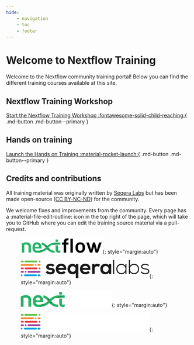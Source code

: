 ```yaml
---
hide:
    - navigation
    - toc
    - footer
---
```


# Welcome to Nextflow Training

Welcome to the Nextflow community training portal!
Below you can find the different training courses available at this site.

## Nextflow Training Workshop

[Start the Nextflow Training Workshop :fontawesome-solid-child-reaching:](basic_training/index.md){ .md-button .md-button--primary }

## Hands on training

[Launch the Hands on Training :material-rocket-launch:](hands_on/index.md){ .md-button .md-button--primary }

## Credits and contributions

All training material was originally written by [Seqera Labs](https://seqera.io) but has been made open-source ([CC BY-NC-ND](https://creativecommons.org/licenses/by-nc-nd/4.0/)) for the community.

We welcome fixes and improvements from the community.
Every page has a :material-file-edit-outline: icon in the top right of the page, which will take you to GitHub where you can edit the training source material via a pull-request.

<figure markdown>

![Nextflow](assets/img/nextflow_logo.png#only-light){: style="margin:auto"}

![Seqera Labs](assets/img/seqera_logo.png#only-light){: style="margin:auto"}

![Nextflow](assets/img/nextflow_logo_dark.png#only-dark){: style="margin:auto"}

![Seqera Labs](assets/img/seqera_logo_dark.png#only-dark){: style="margin:auto"}

</figure>
